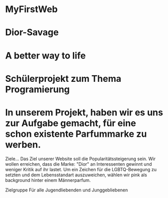 # MyFirstWeb

# Dior-Savage
# A better way to life

# Schülerprojekt zum Thema Programierung
# In unserem Projekt, haben wir es uns zur Aufgabe gemacht, für eine schon existente Parfummarke zu werben.

Ziele...
Das Ziel unserer Website soll die Popularitätssteigerung sein. Wir wollen erreichen, dass die Marke: "Dior" an Interessenten gewinnt und weniger Kritik auf ihr lastet. Um ein Zeichen für die LGBTQ-Bewegung zu setzten und dem Lebensstandart auszuweichen, wählen wir pink als background hinter einem Männerparfum. 

Zielgruppe
Für alle Jugendliebenden und Junggebliebenen
